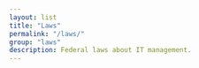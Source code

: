 ```yaml
---
layout: list
title: "Laws"
permalink: "/laws/"
group: "laws"
description: Federal laws about IT management.
---
```


